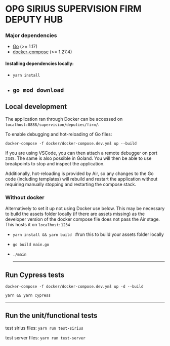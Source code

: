 # OPG SIRIUS SUPERVISION FIRM DEPUTY HUB

### Major dependencies

- [Go](https://golang.org/) (>= 1.17)
- [docker-compose](https://docs.docker.com/compose/install/) (>= 1.27.4)

#### Installing dependencies locally:

- `yarn install`
- ## `go mod download`

## Local development

The application ran through Docker can be accessed on `localhost:8888/supervision/deputies/firm/`.

To enable debugging and hot-reloading of Go files:

`docker-compose -f docker/docker-compose.dev.yml up --build`

If you are using VSCode, you can then attach a remote debugger on port `2345`. The same is also possible in Goland.
You will then be able to use breakpoints to stop and inspect the application.

Additionally, hot-reloading is provided by Air, so any changes to the Go code (including templates)
will rebuild and restart the application without requiring manually stopping and restarting the compose stack.

### Without docker

Alternatively to set it up not using Docker use below. This may be necessary to build the assets folder locally (if
there are assets missing) as the developer version of the docker compose file does not pass the Air stage. This hosts it on `localhost:1234`

- `yarn install && yarn build ` #run this to build your assets folder locally
- `go build main.go `
- `./main `

  ***

## Run Cypress tests

`docker-compose -f docker/docker-compose.dev.yml up -d --build `

`yarn && yarn cypress `

---

## Run the unit/functional tests

test sirius files: `yarn run test-sirius`

test server files: `yarn run test-server`
